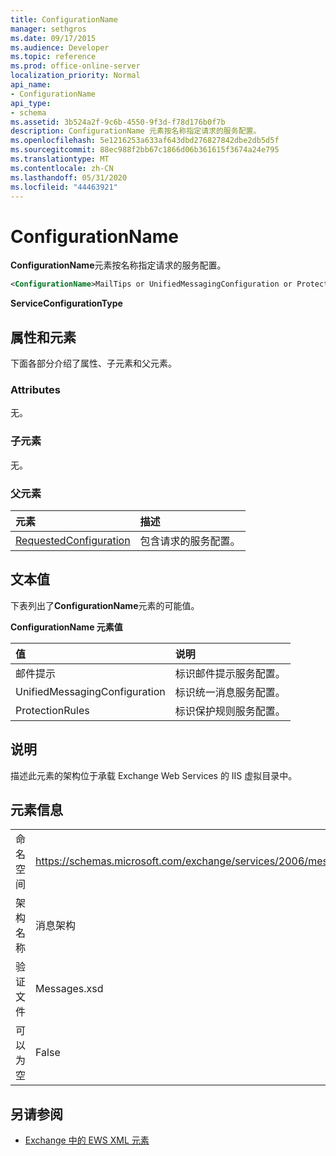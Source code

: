 ```yaml
---
title: ConfigurationName
manager: sethgros
ms.date: 09/17/2015
ms.audience: Developer
ms.topic: reference
ms.prod: office-online-server
localization_priority: Normal
api_name:
- ConfigurationName
api_type:
- schema
ms.assetid: 3b524a2f-9c6b-4550-9f3d-f78d176b0f7b
description: ConfigurationName 元素按名称指定请求的服务配置。
ms.openlocfilehash: 5e1216253a633af643dbd276827842dbe2db5d5f
ms.sourcegitcommit: 88ec988f2bb67c1866d06b361615f3674a24e795
ms.translationtype: MT
ms.contentlocale: zh-CN
ms.lasthandoff: 05/31/2020
ms.locfileid: "44463921"
---
```

# <a name="configurationname"></a>ConfigurationName

**ConfigurationName**元素按名称指定请求的服务配置。 
  
```xml
<ConfigurationName>MailTips or UnifiedMessagingConfiguration or ProtectionRules</ConfigurationName>
```

 **ServiceConfigurationType**
## <a name="attributes-and-elements"></a>属性和元素

下面各部分介绍了属性、子元素和父元素。
  
### <a name="attributes"></a>Attributes

无。
  
### <a name="child-elements"></a>子元素

无。
  
### <a name="parent-elements"></a>父元素

|**元素**|**描述**|
|:-----|:-----|
|[RequestedConfiguration](requestedconfiguration.md) <br/> |包含请求的服务配置。  <br/> |
   
## <a name="text-value"></a>文本值

下表列出了**ConfigurationName**元素的可能值。 
  
**ConfigurationName 元素值**

|**值**|**说明**|
|:-----|:-----|
|邮件提示  <br/> |标识邮件提示服务配置。  <br/> |
|UnifiedMessagingConfiguration  <br/> |标识统一消息服务配置。  <br/> |
|ProtectionRules  <br/> |标识保护规则服务配置。  <br/> |
   
## <a name="remarks"></a>说明

描述此元素的架构位于承载 Exchange Web Services 的 IIS 虚拟目录中。
  
## <a name="element-information"></a>元素信息

|||
|:-----|:-----|
|命名空间  <br/> |https://schemas.microsoft.com/exchange/services/2006/messages  <br/> |
|架构名称  <br/> |消息架构  <br/> |
|验证文件  <br/> |Messages.xsd  <br/> |
|可以为空  <br/> |False  <br/> |
   
## <a name="see-also"></a>另请参阅



- [Exchange 中的 EWS XML 元素](ews-xml-elements-in-exchange.md)

